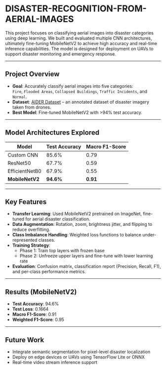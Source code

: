 # DISASTER-RECOGNITION-FROM-AERIAL-IMAGES

This project focuses on classifying aerial images into disaster categories using deep learning. We built and evaluated multiple CNN architectures, ultimately fine-tuning MobileNetV2 to achieve high accuracy and real-time inference capabilities. The model is designed for deployment on UAVs to support disaster monitoring and emergency response.

---

## Project Overview

- **Goal**: Accurately classify aerial images into five categories:  
  `Fire`, `Flooded Areas`, `Collapsed Buildings`, `Traffic Incidents`, and `Normal`.
- **Dataset**: [AIDER Dataset](https://zenodo.org/records/3888300#.XvCPQUUzaUk) – an annotated dataset of disaster imagery taken from drones.
- **Best Model**: Fine-tuned MobileNetV2 with >94% test accuracy.

---

## Model Architectures Explored

| Model           | Test Accuracy | Macro F1-Score |
|----------------|---------------|----------------|
| Custom CNN     | 85.6%         | 0.79           |
| ResNet50       | 67.7%         | 0.59           |
| EfficientNetB0 | 67.9%         | 0.55           |
| **MobileNetV2**| **94.6%**     | **0.91**       |

---

## Key Features

- **Transfer Learning**: Used MobileNetV2 pretrained on ImageNet, fine-tuned for aerial disaster classification.
- **Data Augmentation**: Rotation, zoom, brightness jitter, and flipping to reduce overfitting.
- **Class Imbalance Handling**: Weighted loss functions to balance under-represented classes.
- **Training Strategy**:
  - Phase 1: Train top layers with frozen base
  - Phase 2: Unfreeze upper layers and fine-tune with lower learning rate
- **Evaluation**: Confusion matrix, classification report (Precision, Recall, F1), and per-class performance metrics.

---

## Results (MobileNetV2)

- **Test Accuracy**: 94.6%
- **Test Loss**: 0.1664
- **Macro F1-Score**: 0.91
- **Weighted F1-Score**: 0.95

---

## Future Work

- Integrate semantic segmentation for pixel-level disaster localization
- Deploy on edge devices or UAVs using TensorFlow Lite or ONNX
- Real-time video stream inference support
